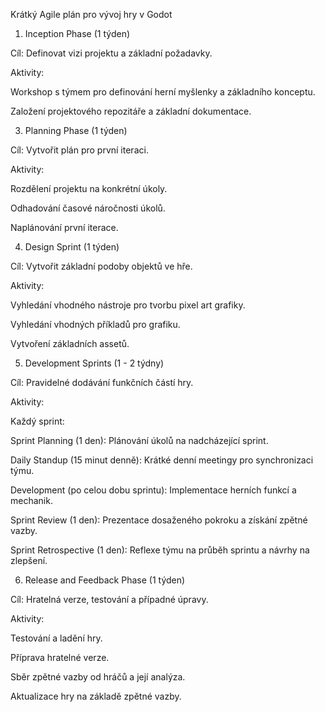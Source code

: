 Krátký Agile plán pro vývoj hry v Godot

1. Inception Phase (1 týden)
   
Cíl: Definovat vizi projektu a základní požadavky.

Aktivity:

Workshop s týmem pro definování herní myšlenky a základního konceptu.

Založení projektového repozitáře a základní dokumentace.

3. Planning Phase (1 týden)

Cíl: Vytvořit plán pro první iteraci.

Aktivity:

Rozdělení projektu na konkrétní úkoly.

Odhadování časové náročnosti úkolů.

Naplánování první iterace.

4. Design Sprint (1 týden)

Cíl: Vytvořit základní podoby objektů ve hře.

Aktivity:

Vyhledání vhodného nástroje pro tvorbu pixel art grafiky.

Vyhledání vhodných příkladů pro grafiku.

Vytvoření základních assetů.

5. Development Sprints (1 - 2 týdny)

Cíl: Pravidelné dodávání funkčních částí hry.

Aktivity:

Každý sprint:

Sprint Planning (1 den): Plánování úkolů na nadcházející sprint.

Daily Standup (15 minut denně): Krátké denní meetingy pro synchronizaci týmu.

Development (po celou dobu sprintu): Implementace herních funkcí a mechanik.

Sprint Review (1 den): Prezentace dosaženého pokroku a získání zpětné vazby.

Sprint Retrospective (1 den): Reflexe týmu na průběh sprintu a návrhy na zlepšení.

6. Release and Feedback Phase (1 týden)

Cíl: Hratelná verze, testování a případné úpravy.

Aktivity:

Testování a ladění hry.

Příprava hratelné verze.

Sběr zpětné vazby od hráčů a její analýza.

Aktualizace hry na základě zpětné vazby.
